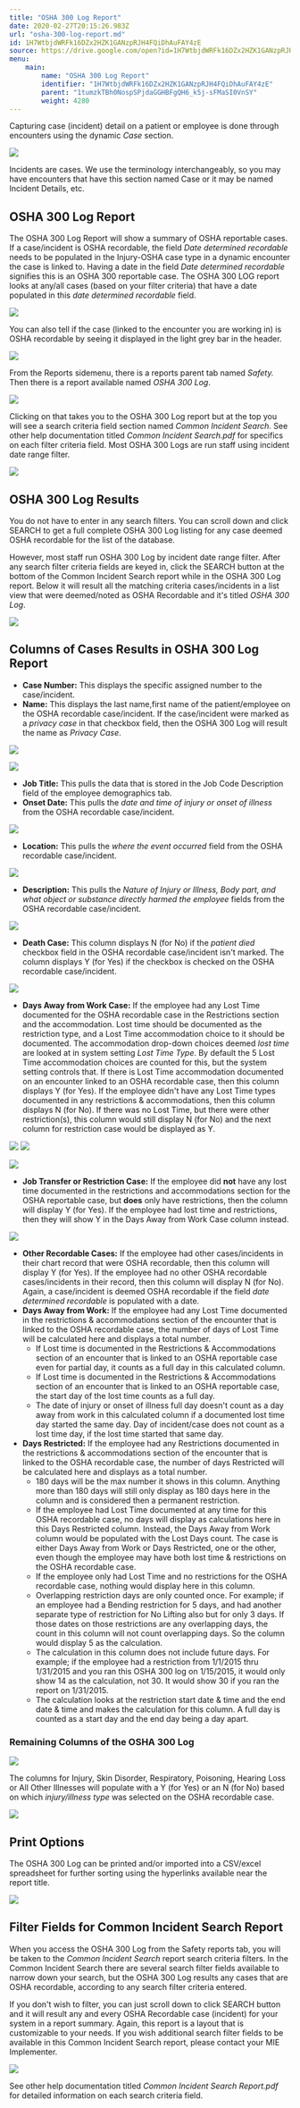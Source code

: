 ```yaml
---
title: "OSHA 300 Log Report"
date: 2020-02-27T20:15:26.983Z
url: "osha-300-log-report.md"
id: 1H7WtbjdWRFk16DZx2HZK1GANzpRJH4FQiDhAuFAY4zE
source: https://drive.google.com/open?id=1H7WtbjdWRFk16DZx2HZK1GANzpRJH4FQiDhAuFAY4zE
menu:
    main:
        name: "OSHA 300 Log Report"
        identifier: "1H7WtbjdWRFk16DZx2HZK1GANzpRJH4FQiDhAuFAY4zE"
        parent: "1tumzkTBh0NospSPjdaGGHBFgQH6_k5j-sFMaSI0VnSY"
        weight: 4280
---
```

Capturing case (incident) detail on a patient or employee is done through encounters using the dynamic *Case* section.

![](external_files/fd843403b47e896fc6d0de043ef732fb.png)

Incidents are cases. We use the terminology interchangeably, so you may have encounters that have this section named Case or it may be named Incident Details, etc.

## OSHA 300 Log Report

The OSHA 300 Log Report will show a summary of OSHA reportable cases. If a case/incident is OSHA recordable, the field *Date determined recordable* needs to be populated in the Injury-OSHA case type in a dynamic encounter the case is linked to. Having a date in the field *Date determined recordable* signifies this is an OSHA 300 reportable case. The OSHA 300 LOG report looks at any/all cases (based on your filter criteria) that have a date populated in this *date determined recordable* field.

![](external_files/334d2799e28b9c04e9af15077b720009.png)

You can also tell if the case (linked to the encounter you are working in) is OSHA recordable by seeing it displayed in the light grey bar in the header.

![](external_files/39ebd4255c276e49603a0b6609c5b25e.png)

From the Reports sidemenu, there is a reports parent tab named *Safety.* Then there is a report available named *OSHA 300 Log*.

![](external_files/95c183b4fc8e4d7680a1a821a3d19f99.png)

Clicking on that takes you to the OSHA 300 Log report but at the top you will see a search criteria field section named *Common Incident Search*. See other help documentation titled *Common Incident Search.pdf* for specifics on each filter criteria field. Most OSHA 300 Logs are run staff using incident date range filter.

![](external_files/b326f9cfc9f7c0d0cddeb0397b5f6f9c.png)

## OSHA 300 Log Results

You do not have to enter in any search filters. You can scroll down and click SEARCH to get a full complete OSHA 300 Log listing for any case deemed OSHA recordable for the list of the database.

However, most staff run OSHA 300 Log by incident date range filter. After any search filter criteria fields are keyed in, click the SEARCH button at the bottom of the Common Incident Search report while in the OSHA 300 Log report. Below it will result all the matching criteria cases/incidents in a list view that were deemed/noted as OSHA Recordable and it's titled *OSHA 300 Log*.

![](external_files/72c555b0a86bd69f63acc7e25a4769d7.png)

## Columns of Cases Results in OSHA 300 Log Report

* <strong>Case Number:</strong> This displays the specific assigned number to the case/incident.
* <strong>Name:</strong> This displays the last name,first name of the patient/employee on the OSHA recordable case/incident. If the case/incident were marked as a <em>privacy case</em> in that checkbox field, then the OSHA 300 Log will result the name as <em>Privacy Case</em>.

![](external_files/2aff311258830c77a21116dc475a437a.png)

![](external_files/39c37971720e279a06f3ccf72c0f5874.png)

* <strong>Job Title:</strong> This pulls the data that is stored in the Job Code Description field of the employee demographics tab.
* <strong>Onset Date:</strong> This pulls the <em>date and time of injury or onset of illness</em> from the OSHA recordable case/incident.

![](external_files/6ce526414341cf47f52facf0ceae30f7.png)

* <strong>Location:</strong> This pulls the <em>where the event occurred</em> field from the OSHA recordable case/incident.

![](external_files/bf8d51df15b07e83dd1ff423de30778b.png)

* <strong>Description:</strong> This pulls the <em>Nature of Injury or Illness, Body part, and what object or substance directly harmed the employee</em> fields from the OSHA recordable case/incident.

![](external_files/10285150ee60e656fe0b3f8f5173ce77.png)

* <strong>Death Case:</strong> This column displays N (for No) if the <em>patient died</em> checkbox field in the OSHA recordable case/incident isn't marked. The column displays Y (for Yes) if the checkbox is checked on the OSHA recordable case/incident.

![](external_files/4409517fa2f0e13696cb486a5b421474.png)

* <strong>Days Away from Work Case:</strong> If the employee had any Lost Time documented for the OSHA recordable case in the Restrictions section and the accommodation. Lost time should be documented as the restriction type, and a Lost Time accommodation choice to it should be documented. The accommodation drop-down choices deemed <em>lost time</em> are looked at in system setting <em>Lost Time Type</em>. By default the 5 Lost Time accommodation choices are counted for this, but the system setting controls that. If there is Lost Time accommodation documented on an encounter linked to an OSHA recordable case, then this column displays Y (for Yes). If the employee didn't have any Lost Time types documented in any restrictions & accommodations, then this column displays N (for No). If there was no Lost Time, but there were other restriction(s), this column would still display N (for No) and the next column for restriction case would be displayed as Y.

![](external_files/95d0728618beee62d7e412e97bb48f32.png) ![](external_files/6a6b838447b21953ff22d0419a7d4959.png)

![](external_files/1d9d9284195651b93479db1365055db3.png)

* <strong>Job Transfer or Restriction Case:</strong> If the employee did <strong>not</strong> have any lost time documented in the restrictions and accommodations section for the OSHA reportable case, but <strong>does</strong> only have restrictions, then the column will display Y (for Yes). If the employee had lost time and restrictions, then they will show Y in the Days Away from Work Case column instead.

![](external_files/5eda28813887434a21cbb5e4181ad380.png)

* <strong>Other Recordable Cases:</strong> If the employee had other cases/incidents in their chart record that were OSHA recordable, then this column will display Y (for Yes). If the employee had no other OSHA recordable cases/incidents in their record, then this column will display N (for No). Again, a case/incident is deemed OSHA recordable if the field <em>date determined recordable</em> is populated with a date.
* <strong>Days Away from Work:</strong> If the employee had any Lost Time documented in the restrictions & accommodations section of the encounter that is linked to the OSHA recordable case, the number of days of Lost Time will be calculated here and displays a total number.
    * If Lost time is documented in the Restrictions & Accommodations section of an encounter that is linked to an OSHA reportable case even for partial day, it counts as a full day in this calculated column.
    * If Lost time is documented in the Restrictions & Accommodations section of an encounter that is linked to an OSHA reportable case, the start day of the lost time counts as a full day.
    * The date of injury or onset of illness full day doesn't count as a day away from work in this calculated column if a documented lost time day started the same day. Day of incident/case does not count as a lost time day, if the lost time started that same day.
* <strong>Days Restricted:</strong> If the employee had any Restrictions documented in the restrictions & accommodations section of the encounter that is linked to the OSHA recordable case, the number of days Restricted will be calculated here and displays as a total number.
    * 180 days will be the max number it shows in this column. Anything more than 180 days will still only display as 180 days here in the column and is considered then a permanent restriction.
    * If the employee had Lost Time documented at any time for this OSHA recordable case, no days will display as calculations here in this Days Restricted column. Instead, the Days Away from Work column would be populated with the Lost Days count. The case is either Days Away from Work or Days Restricted, one or the other, even though the employee may have both lost time & restrictions on the OSHA recordable case.
    * If the employee only had Lost Time and no restrictions for the OSHA recordable case, nothing would display here in this column.
    * Overlapping restriction days are only counted once. For example; if an employee had a Bending restriction for 5 days, and had another separate type of restriction for No Lifting also but for only 3 days. If those dates on those restrictions are any overlapping days, the count in this column will not count overlapping days. So the column would display 5 as the calculation.
    * The calculation in this column does not include future days. For example; if the employee had a restriction from 1/1/2015 thru 1/31/2015 and you ran this OSHA 300 log on 1/15/2015, it would only show 14 as the calculation, not 30. It would show 30 if you ran the report on 1/31/2015.
    * The calculation looks at the restriction start date & time and the end date & time and makes the calculation for this column. A full day is counted as a start day and the end day being a day apart.

### Remaining Columns of the OSHA 300 Log

![](external_files/af617a8eeb06b7fbab5189c161aeba36.png)

The columns for Injury, Skin Disorder, Respiratory, Poisoning, Hearing Loss or All Other Illnesses will populate with a Y (for Yes) or an N (for No) based on which *injury/illness type* was selected on the OSHA recordable case.

![](external_files/07a2a1dd4e2ec4cb63e315458c5aef92.png)

## Print Options

The OSHA 300 Log can be printed and/or imported into a CSV/excel spreadsheet for further sorting using the hyperlinks available near the report title.

![](external_files/7749e9e39d5a2b260b7fabc67b4bbe01.png)

## Filter Fields for Common Incident Search Report

When you access the OSHA 300 Log from the Safety reports tab, you will be taken to the *Common Incident Search* report search criteria filters. In the Common Incident Search there are several search filter fields available to narrow down your search, but the OSHA 300 Log results any cases that are OSHA recordable, according to any search filter criteria entered.

If you don't wish to filter, you can just scroll down to click SEARCH button and it will result any and every OSHA Recordable case (incident) for your system in a report summary. Again, this report is a layout that is customizable to your needs. If you wish additional search filter fields to be available in this Common Incident Search report, please contact your MIE Implementer.

![](external_files/7894ec0a52f24340fb63265c962728fe.png)

See other help documentation titled *Common Incident Search Report.pdf* for detailed information on each search criteria field.

